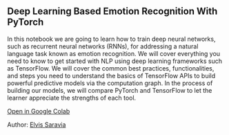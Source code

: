 ## Deep Learning Based Emotion Recognition With PyTorch
In this notebook we are going to learn how to train deep neural networks, such as recurrent neural networks (RNNs), for addressing a natural language task known as emotion recognition. We will cover everything you need to know to get started with NLP using deep learning frameworks such as TensorFlow. We will cover the common best practices, functionalities, and steps you need to understand the basics of TensorFlow APIs to build powerful predictive models via the computation graph. In the process of building our models, we will compare PyTorch and TensorFlow to let the learner appreciate the strengths of each tool.

[Open in Google Colab](https://colab.research.google.com/drive/1p51HFDExl7XagWfSQE5leDQwBC6I_e3D)

Author: [Elvis Saravia](https://twitter.com/omarsar0)
